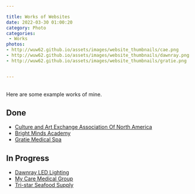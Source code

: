 ```yaml
---

title: Works of Websites
date: 2022-03-30 01:00:20
category: Photo
categories:
 - Works
photos: 
- http://wuw62.github.io/assets/images/website_thumbnails/cae.png
- http://wuw62.github.io/assets/images/website_thumbnails/dawnray.png
- http://wuw62.github.io/assets/images/website_thumbnails/gratie.png


---
```

<br/>
Here are some example works of mine.

## Done

- [Culture and Art Exchange Association Of North America](https://caeassociation.com/)
- [Bright Minds Academy](https://brightmindsonlineschool.ca/)
- [Gratie Medical Spa](https://gratiemedicalspa.com/)

## In Progress

- [Dawnray LED Lighting](https://dawnray.tttttt.ca/)
- [My Care Medical Group](https://mcm.tttttt.ca/)
- [Tri-star Seafood Supply](https://tri-star.tttttt.ca/)